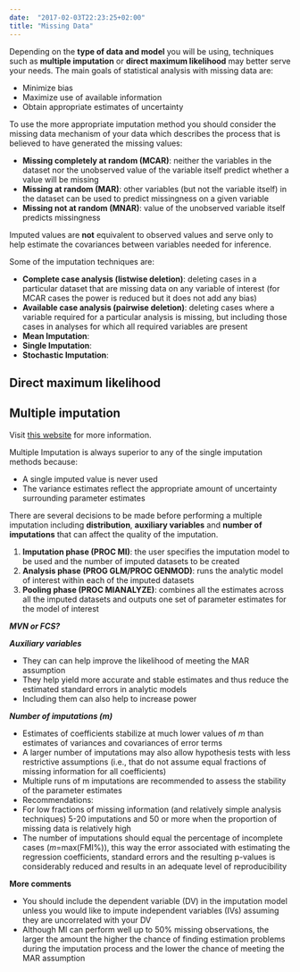 ```yaml
---
date:  "2017-02-03T22:23:25+02:00"
title: "Missing Data"
---
```


Depending on the **type of data and model** you will be using, techniques such as **multiple imputation** or **direct maximum likelihood** may better serve your needs. The main goals of statistical analysis with missing data are:

* Minimize bias
* Maximize use of available information
* Obtain appropriate estimates of uncertainty

To use the more appropriate imputation method you should consider the missing data mechanism of your data which describes the process that is believed to have generated the missing values:

* **Missing completely at random (MCAR)**:  neither the variables in the dataset nor the unobserved value of the variable itself predict whether a value will be missing
* **Missing at random (MAR)**: other variables (but not the variable itself) in the dataset can be used to predict missingness on a given variable
* **Missing not at random (MNAR)**: value of the unobserved variable itself predicts missingness

Imputed values are **not** equivalent to observed values and serve only to help estimate the covariances between variables needed for inference.

Some of the imputation techniques are:

* **Complete case analysis (listwise deletion)**:  deleting cases in a particular dataset that are missing data on any variable of interest (for MCAR cases the power is reduced but it does not add any bias) 
* **Available case analysis (pairwise deletion)**:  deleting cases where a variable required for a particular analysis is missing, but including those cases in analyses for which all required variables are present
* **Mean Imputation**:
* **Single Imputation**:
* **Stochastic Imputation**: 

## Direct maximum likelihood

## Multiple imputation

Visit [this website](http://lnr.li/YdyXo) for more information.

Multiple Imputation is always superior to any of the single imputation methods because:

* A single imputed value is never used
* The variance estimates reflect the appropriate amount of uncertainty surrounding parameter estimates

There are several decisions to be made before performing a multiple imputation including **distribution**, **auxiliary variables** and **number of imputations** that can affect the quality of the imputation.

1. **Imputation phase (PROC MI)**:  the user specifies the imputation model to be used and the number 
	   of imputed datasets to be created
2. **Analysis phase (PROG GLM/PROC GENMOD)**: runs the analytic model of interest within each of the imputed datasets
3. **Pooling phase (PROC MIANALYZE)**: combines all the estimates across all the imputed datasets and outputs one set of parameter estimates for the model of interest

***MVN or FCS?***


***Auxiliary variables***

* They can can help improve the likelihood of meeting the MAR assumption 
* They help yield more accurate and stable estimates and thus reduce the estimated standard errors in analytic models 
*  Including them can also help to increase power

***Number of imputations (m)***

* Estimates of coefficients stabilize at much lower values of *m* than estimates of variances and covariances of error terms 
* A larger number of imputations may also allow hypothesis tests with less restrictive assumptions (i.e., that do not assume equal fractions of missing information for all coefficients)
* Multiple runs of m imputations are recommended to assess the stability of the parameter estimates
*  Recommendations: 
 *  For low fractions of missing information (and relatively simple analysis techniques) 5-20 imputations and 50 or more when the proportion of missing data is relatively high
 *  The number of imputations should equal the percentage of incomplete cases (*m*=max(FMI%)), this way the error associated with estimating the regression coefficients, standard errors and the resulting p-values is considerably reduced and results in an adequate level of reproducibility

**More comments**

* You should include the dependent variable (DV) in the imputation model unless you would like to impute independent variables (IVs) assuming they are uncorrelated with your DV
* Although MI can perform well up to 50% missing observations,  the larger the amount the higher the chance of finding estimation problems during the imputation process and the lower the chance of meeting the MAR assumption